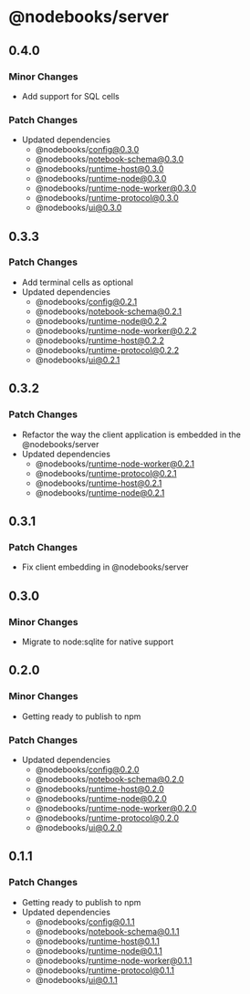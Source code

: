 # @nodebooks/server

## 0.4.0

### Minor Changes

- Add support for SQL cells

### Patch Changes

- Updated dependencies
  - @nodebooks/config@0.3.0
  - @nodebooks/notebook-schema@0.3.0
  - @nodebooks/runtime-host@0.3.0
  - @nodebooks/runtime-node@0.3.0
  - @nodebooks/runtime-node-worker@0.3.0
  - @nodebooks/runtime-protocol@0.3.0
  - @nodebooks/ui@0.3.0

## 0.3.3

### Patch Changes

- Add terminal cells as optional
- Updated dependencies
  - @nodebooks/config@0.2.1
  - @nodebooks/notebook-schema@0.2.1
  - @nodebooks/runtime-node@0.2.2
  - @nodebooks/runtime-node-worker@0.2.2
  - @nodebooks/runtime-host@0.2.2
  - @nodebooks/runtime-protocol@0.2.2
  - @nodebooks/ui@0.2.1

## 0.3.2

### Patch Changes

- Refactor the way the client application is embedded in the @nodebooks/server
- Updated dependencies
  - @nodebooks/runtime-node-worker@0.2.1
  - @nodebooks/runtime-protocol@0.2.1
  - @nodebooks/runtime-host@0.2.1
  - @nodebooks/runtime-node@0.2.1

## 0.3.1

### Patch Changes

- Fix client embedding in @nodebooks/server

## 0.3.0

### Minor Changes

- Migrate to node:sqlite for native support

## 0.2.0

### Minor Changes

- Getting ready to publish to npm

### Patch Changes

- Updated dependencies
  - @nodebooks/config@0.2.0
  - @nodebooks/notebook-schema@0.2.0
  - @nodebooks/runtime-host@0.2.0
  - @nodebooks/runtime-node@0.2.0
  - @nodebooks/runtime-node-worker@0.2.0
  - @nodebooks/runtime-protocol@0.2.0
  - @nodebooks/ui@0.2.0

## 0.1.1

### Patch Changes

- Getting ready to publish to npm
- Updated dependencies
  - @nodebooks/config@0.1.1
  - @nodebooks/notebook-schema@0.1.1
  - @nodebooks/runtime-host@0.1.1
  - @nodebooks/runtime-node@0.1.1
  - @nodebooks/runtime-node-worker@0.1.1
  - @nodebooks/runtime-protocol@0.1.1
  - @nodebooks/ui@0.1.1
